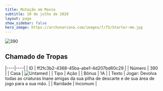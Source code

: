 ```yaml
---
title: Mutação em Massa
subtitle: 10 de julho de 2020
layout: page
show_sidebar: false
hero_image: https://archonarcana.com/images/f/f5/Starter-mm.jpg
---
```


![390](https://cdn.keyforgegame.com/media/card_front/pt/479_390_WP75XF628MRC_pt.png)

## Chamado de Tropas

|----|----|
| ID | ff2fc3b2-4368-45ba-abe1-4d207bd60c29 |
| Número | 390 |
| Casa | ![Untamed](https://archonarcana.com/images/thumb/b/bd/Untamed.png/22px-Untamed.png "Indomados") |
| Tipo | Ação |
| Bônus | 1A |
| Texto | Jogar: Devolva todas as criaturas Inane amigas da sua pilha de descarte e de sua área de jogo para a sua mão. |
| Raridade | Incomum |
